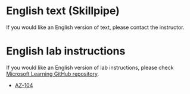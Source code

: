 
# English text (Skillpipe)

If you would like an English version of text, please contact the instructor.

# English lab instructions

If you would like an English version of lab instructions, please check [Microsoft Learning GitHub repository](https://github.com/MicrosoftLearning).

- [AZ-104](https://github.com/MicrosoftLearning/AZ-104-MicrosoftAzureAdministrator)

